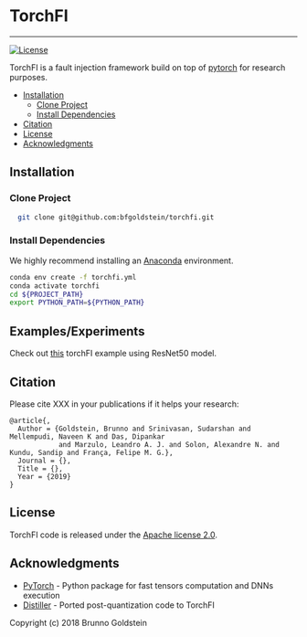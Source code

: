 # TorchFI
--------------------------------------------------------------------------------
[![License](https://img.shields.io/badge/License-Apache%202.0-blue.svg)](https://github.com/bfgoldstein/torchfi/LICENSE)

TorchFI is a fault injection framework build on top of [pytorch](https://pytorch.org/) for research purposes.

- [Installation](#installation)
  - [Clone Project](#clone-project)
  - [Install Dependencies](#install-dependencies)
- [Citation](#citation)
- [License](#license)
- [Acknowledgments](#acknowledgments)

## Installation

### Clone Project

  ```bash
    git clone git@github.com:bfgoldstein/torchfi.git
  ```

### Install Dependencies

We highly recommend installing an [Anaconda](https://www.continuum.io/downloads) environment.

  ```bash
  conda env create -f torchfi.yml
  conda activate torchfi
  cd ${PROJECT_PATH}
  export PYTHON_PATH=${PYTHON_PATH}
  ```

## Examples/Experiments

Check out [this](https://github.com/bfgoldstein/torchfi/tree/master/experiments) torchFI example using ResNet50 model.

## Citation

Please cite XXX in your publications if it helps your research:

    @article{,
      Author = {Goldstein, Brunno and Srinivasan, Sudarshan and Mellempudi, Naveen K and Das, Dipankar 
                and Marzulo, Leandro A. J. and Solon, Alexandre N. and Kundu, Sandip and França, Felipe M. G.},
      Journal = {},
      Title = {},
      Year = {2019}
    }

## License

TorchFI code is released under the [Apache license 2.0](https://github.com/bfgoldstein/torchfi/LICENSE).

## Acknowledgments

- [PyTorch](https://github.com/pytorch/pytorch) - Python package for fast tensors computation and DNNs execution
- [Distiller](https://github.com/NervanaSystems/distiller) - Ported post-quantization code to TorchFI


Copyright (c) 2018 Brunno Goldstein